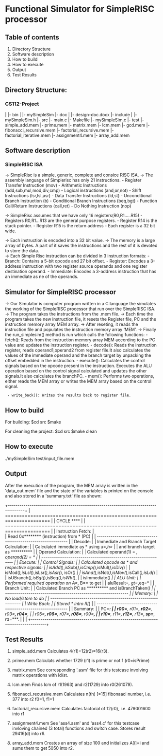 # Functional Simulator for SimpleRISC processor

## Table of contents
1. Directory Structure
2. Software description      
3. How to build
4. How to execute
5. Output
6. Test Results

## Directory Structure:
### CS112-Project
  |
  |- bin
      |
      |- mySimpleSim
  |- doc
      |
      |- design-doc.docx
  |- include
      |
      |- mySimpleSim.h
  |- src
      |- main.c
      |- Makefile
      |- mySimpleSim.c
  |- test
      |- simple_add.mem
      |- prime.mem
      |- matrix.mem
      |- lcm.mem
      |- gcd.mem
      |- fibonacci_recursive.mem
      |- factorial_recursive.mem
      |- factorial_iterative.mem
      |- assignment4.mem
      |- array_add.mem


## Software description      
### SimpleRISC ISA
-> SimpleRisc is a simple, generic, complete and consice RISC ISA.
-> The assembly language of Simplerisc has only 21 instructions.
    - Register Transfer Instruction (mov)
    - Arithmetic Instructions (add,sub,mul,mod,div,cmp)
    - Logical instructions (and,or,not)
    - Shift Instructions (lsr,lsl,asr)
    - Data Transfer Instructions (ld,st)
    - Unconditional Branch Instruction (b)
    - Conditional Branch Instructions (beq,bgt)
    - Function Call/Return Instructions (call,ret)
    - Do Nothing Instruction (nop)

-> SimpleRisc assumes that we have only 16 registers(R0,R1.....R15)
    - Registers R0,R1...R13 are the general purpose registers.
    - Register R14 is the stack pointer.
    - Register R15 is the return address
    - Each register is a 32 bit wide.

-> Each instruction is encoded into a 32 bit value.
-> The memory is a large array of bytes. A part of it saves the
   instructions and the rest of it is devoted to store the data.     
-> Each Simple Risc instruction can be divided in 3 instruction formats:
    - Branch:    Contains a 5-bit opcode and 27 bit offset.
    - Register:  Encodes a 3-address instruction with two register source
                 operands and one register destination operand.
    - Immediate: Encodes a 3-address instruction that has an immediate as
                 ne of the operands.

## Simulator for SimpleRISC processor
 -> Our Simulator is computer program written in a C language the simulates the
    working of the SimpleRISC processor that run over the SimpleRISC ISA.
 -> The program takes the instructions from the .mem file.
 -> Each time the program takes the new instruction file, it resets the Register
    file, PC and the instruction memory array MEM array.
 -> After reseting, it reads the instruction file and populates the instruction
    memory array ‘MEM’.
 -> Finally the run_simplesim() method is run which calls the following
    functions:
     - fetch(): Reads from the instruction memory array MEM according to the PC
                value and updates the instruction register.
     - decode(): Reads the instruction register, reads operand1,operand2 from
                 register file.It also calculates the values of the immediate
                 operand and the branch target by unpacking the offset embedded
                 in the instruction.
     - execute(): Calculates the control signals based on the opcode present in
                  the instruction. Executes the ALU operation based on the
                  control signal calculated and updates the other signals.It
                   also calculates the branchPC.
     - mem(): Performs two operations, either reads the MEM array or writes the
              MEM array based on the control signal.

     - write_back(): Writes the results back to register file.

## How to build
For building:
    $cd src
    $make

For cleaning the project:
    $cd src
    $make clean

## How to execute
./mySimpleSim test/input_file.mem

## Output

 After the execution of the program, the MEM array is written in the
 'data_out.mem' file and the state of the variables is printed on the
 console and also stored in a 'summary.txt' file as shown:


 +--------------------------------------------------------------------------------------+
 |        ======================================================================        |
 |        CYCLE ****                                                                    |
 |        ======================================================================        |
 |        Instruction Fetch:                                                            |  
 |             Read 0x******** (instruction) from * (PC)                                |
 |          ---------------------------------------------------------------             |
 |        Decode:                                                                       |
 |             Immediate and Branch Target Calculation:                                 |
 |                Calculated immediate as * using u=*,h=*                               |
 |                and branch target as **********                                       |
 |             Operand Calculation:                                                     |
 |                Calculated operand(1) = *, operand(2) = *                             |
 |             ---------------------------------------------------------------          |
 |        Execute:                                                                      |
 |             Control Signals:                                                         |
 |                Calculated opcode as * and respective signals:                        |
 |                    isAdd(*),isSub(*),isCmp(*),isMul(*),isDiv(*)                      |
 |                    isMod(*),isLsl(*),isLsr(*),isAsr(*), isOr(*)                      |
 |                    isAnd(*),isNot(*),isMov(*),isCall(*),isLd(*)                      |
 |                    isUBranch(*),isBgt(*),isBeq(*),isWb(*),                           |
 |                    isImmediate(*)                                                    |
 |             ALU Unit:                                                                |
 |                Performed required operation on A=*, B=* to get                       |
 |                aluResult=*, gt=*,eq=*                                                |
 |             Branch Unit:                                                             |
 |                Calculated Branch PC as ********** and isBranchTaken(*)               |
 |             ---------------------------------------------------------------          |
 |        Memory:                                                                       |
 |           No load/store to do                                                        |
 |           ---------------------------------------------------------------            |
 |        Write Back:                                                                   |
 |             Stored * intro R[*]                                                      |
 |             ---------------------------------------------------------------          |
 |       Summary:                                                                       |
 |           PC=***:                                                                    |
 |             r00=****, r01=****, r02=****, r03=****, r04=****,                        |
 |             r05=****, r06=****, r07=****, r08=****, r09=****,                        |
 |             r10=****, r11=****, r12=****, r13=****, sp=****, ra=****.                |
 |                                                                                      |
 +--------------------------------------------------------------------------------------+

## Test Results
1. simple_add.mem
    Calculates 4(r1)+12(r2)=16(r3).

2. prime.mem
    Calculats whether 1729 (r1) is prime or not 1
    (r0=isPrime)

3. matrix.mem
    See corresponding '.asm' file for this testcase
    involving
    matrix operations with ld/st.

4. lcm.mem
    Finds lcm of r1(1963) and r2(1729) into r0(261079).

5. fibonacci_recursive.mem
    Calculates n(th) [=15] fibonaaci number, i.e. 377 into
    r2
    f0=1, f1=1

6. factorial_recursive.mem
    Calculates factorial of 12(r0), i.e. 479001600 into r1

7. assignment4.mem
    See 'ass4.asm' and 'ass4.c' for this testcase invloving
    chained (3 total) functions and switch case.
    Stores result 29416(d) into r6.

8. array_add.mem
    Creates an array of size 100 and initializes A[i]=i and
    sums them to get 5050 into r2.
